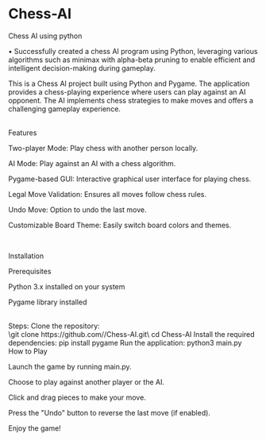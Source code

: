 # Chess-AI
Chess AI using python

• Successfully created a chess AI program using Python, leveraging various algorithms such as minimax with alpha-beta pruning to enable efficient and intelligent decision-making during gameplay.
<br>

This is a Chess AI project built using Python and Pygame. The application provides a chess-playing experience where users can play against an AI opponent. The AI implements chess strategies to make moves and offers a challenging gameplay experience.

<br>
Features

Two-player Mode: Play chess with another person locally.

AI Mode: Play against an AI with a chess algorithm.

Pygame-based GUI: Interactive graphical user interface for playing chess.

Legal Move Validation: Ensures all moves follow chess rules.

Undo Move: Option to undo the last move.

Customizable Board Theme: Easily switch board colors and themes.

<br>

Installation

Prerequisites

Python 3.x installed on your system

Pygame library installed

<br>
Steps:
Clone the repository:
<br>
\git clone https://github.com/<your-username>/Chess-AI.git\
cd Chess-AI
Install the required dependencies:
pip install pygame
Run the application:
python3 main.py

<br>
How to Play

Launch the game by running main.py.

Choose to play against another player or the AI.

Click and drag pieces to make your move.

Press the "Undo" button to reverse the last move (if enabled).

Enjoy the game!
